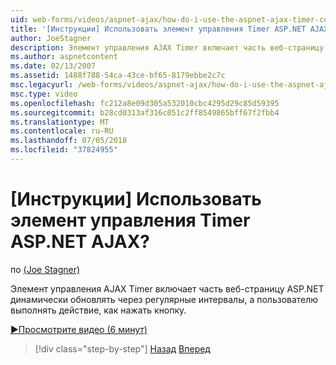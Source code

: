 ```yaml
---
uid: web-forms/videos/aspnet-ajax/how-do-i-use-the-aspnet-ajax-timer-control
title: '[Инструкции] Использовать элемент управления Timer ASP.NET AJAX? | Документы Майкрософт'
author: JoeStagner
description: Элемент управления AJAX Timer включает часть веб-страницу ASP.NET динамически обновлять через регулярные интервалы, а пользователю выполнять...
ms.author: aspnetcontent
ms.date: 02/13/2007
ms.assetid: 1488f788-54ca-43ce-bf65-8179ebbe2c7c
msc.legacyurl: /web-forms/videos/aspnet-ajax/how-do-i-use-the-aspnet-ajax-timer-control
msc.type: video
ms.openlocfilehash: fc212a8e09d305a532010cbc4295d29c85d59395
ms.sourcegitcommit: b28cd0313af316c051c2ff8549865bff67f2fbb4
ms.translationtype: MT
ms.contentlocale: ru-RU
ms.lasthandoff: 07/05/2018
ms.locfileid: "37824955"
---
```

<a name="how-do-i-use-the-aspnet-ajax-timer-control"></a>[Инструкции] Использовать элемент управления Timer ASP.NET AJAX?
====================
по [(Joe Stagner)](https://github.com/JoeStagner)

Элемент управления AJAX Timer включает часть веб-страницу ASP.NET динамически обновлять через регулярные интервалы, а пользователю выполнять действие, как нажать кнопку.

[&#9654;Просмотрите видео (6 минут)](https://channel9.msdn.com/Blogs/ASP-NET-Site-Videos/how-do-i-use-the-aspnet-ajax-timer-control)

> [!div class="step-by-step"]
> [Назад](how-do-i-use-the-aspnet-ajax-roundedcorners-extender.md)
> [Вперед](how-do-i-implement-the-predictive-fetch-pattern-for-ajax.md)
